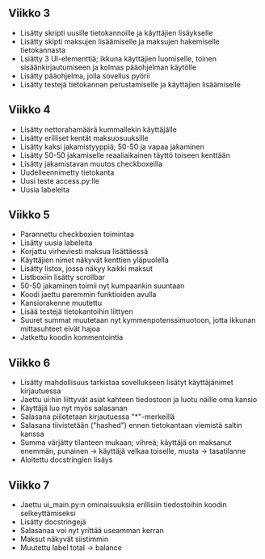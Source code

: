 ## Viikko 3

- Lisätty skripti uusille tietokannoille ja käyttäjien lisäykselle
- Lisätty skipti maksujen lisäämiselle ja maksujen hakemiselle tietokannasta
- Lsiätty 3 UI-elementtiä; ikkuna käyttäjien luomiselle, toinen sisäänkirjautumiseen ja kolmas pääohjelman käytölle
- Lisätty pääohjelma, jolla sovellus pyörii
- Lisätty testejä tietokannan perustamiselle ja käyttäjien lisäämiselle

## Viikko 4
- Lisätty nettorahamäärä kummallekin käyttäjälle
- Lisätty erilliset kentät maksuosuuksille
- Lisätty kaksi jakamistyyppiä; 50-50 ja vapaa jakaminen
- Lisätty 50-50 jakamiselle reaaliaikainen täyttö toiseen kenttään
- Lisätty jakamistavan muutos checkboxeilla
- Uudelleennimetty tietokanta
- Uusi teste access.py:lle
- Uusia labeleita

## Viikko 5
- Parannettu checkboxien toimintaa
- Lisätty uusia labeleita
- Korjattu virheviesti maksua lisättäessä
- Käyttäjien nimet näkyvät kenttien yläpuolella
- Lisätty listox, jossa näkyy kaikki maksut
- Listboxiin lisätty scrollbar
- 50-50 jakaminen toimii nyt kumpaankin suuntaan
- Koodi jaettu paremmin funktioiden avulla
- Kansiorakenne muutettu
- Lisää testejä tietokantoihin liittyen
- Suuret summat muutetaan nyt kymmenpotenssimuotoon, jotta ikkunan mittasuhteet eivät hajoa
- Jatkettu koodin kommentointia

## Viikko 6
- Lisätty mahdollisuus tarkistaa sovellukseen lisätyt käyttäjänimet kirjautuessa
- Jaettu ui:hin liittyvät asiat kahteen tiedostoon ja luotu näille oma kansio
- Käyttäjä luo nyt myös salasanan
- Salasana piilotetaan kirjautuessa "*"-merkeillä
- Salasana tiivistetään ("hashed") ennen tietokantaan viemistä saltin kanssa
- Summa värjätty tilanteen mukaan; vihreä; käyttäjä on maksanut enemmän, punainen -> käyttäjä velkaa toiselle, musta -> tasatilanne
- Aloitettu docstringien lisäys

## Viikko 7
- Jaettu ui_main.py:n ominaisuuksia erillisiin tiedostoihin koodin selkeyttämiseksi
- Lisätty docstringejä
- Salasanaa voi nyt yrittää useamman kerran
- Maksut näkyvät siistimmin
- Muutettu label total -> balance